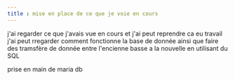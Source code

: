 ```yaml
---
title : mise en place de ce que je voie en cours 
---
```


j'ai regarder ce que j'avais vue en cours et j'ai peut reprendre ca eu travail
j'ai peut rregarder comment fonctionne la base de donnée 
ainsi que faire des tramsfère de donnée entre l'encienne basse a la nouvelle 
en utilisant du SQL 

prise en main de maria db 